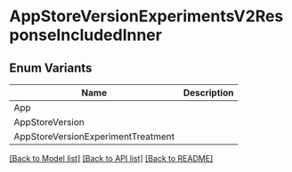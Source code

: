 # AppStoreVersionExperimentsV2ResponseIncludedInner

## Enum Variants

| Name | Description |
|---- | -----|
| App |  |
| AppStoreVersion |  |
| AppStoreVersionExperimentTreatment |  |

[[Back to Model list]](../README.md#documentation-for-models) [[Back to API list]](../README.md#documentation-for-api-endpoints) [[Back to README]](../README.md)


